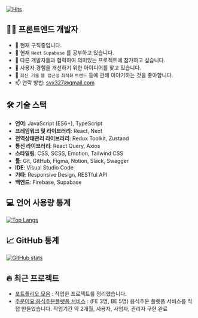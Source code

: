 [![Hits](https://hits.seeyoufarm.com/api/count/incr/badge.svg?url=https%3A%2F%2Fgithub.com%2Fmiss-gif&count_bg=%2379C83D&title_bg=%23555555&icon=&icon_color=%23E7E7E7&title=hits&edge_flat=false)](https://hits.seeyoufarm.com)

## 👨‍💻 프론트엔드 개발자

- 🔭 현재 구직중입니다.
- 🌱 현재 `Next` `Supabase` 를 공부하고 있습니다.
- 👯 다른 개발자들과 협력하여 의미있는 프로젝트에 참가하고 싶습니다.
- 🤔 사용자 경험을 개선하기 위한 아이디어를 찾고 있습니다.
- 💬 `최신 기술` `웹 접근성` `최적화` `트랜드` 등에 관해 이야기하는 것을 좋아합니다.
- 📫 연락 방법: svx327@gmail.com

## 🛠 기술 스택

- **언어**: JavaScript (ES6+), TypeScript
- **프레임워크 및 라이브러리**: React, Next
- **전역상태관리 라이브러리**: Redux Toolkit, Zustand
- **통신 라이브러리**: React Query, Axios
- **스타일링**: CSS, SCSS, Emotion, Tailwind CSS
- **툴**: Git, GitHub, Figma, Notion, Slack, Swagger
- **IDE**: Visual Studio Code
- **기타**: Responsive Design, RESTful API
- **백엔드**: Firebase, Supabase

## 💻 언어 사용량 통계

[![Top Langs](https://github-readme-stats.vercel.app/api/top-langs/?username=miss-gif&layout=compact)](https://github.com/anuraghazra/github-readme-stats)

## 📈 GitHub 통계

[![GitHub stats](https://github-readme-stats.vercel.app/api?username=miss-gif&show_icons=true&theme=radical)](https://github.com/anuraghazra/github-readme-stats)

## 🔥 최근 프로젝트

- [포트폴리오 모음](https://portfolio-final-neon-psi.vercel.app/) : 작업한 프로젝트를 정리했습니다.
- [주문이요:음식주문플랫폼 서비스](https://github.com/miss-gif/jumunyo) : (FE 3명, BE 5명) 음식주문 플랫폼 서비스를 직접 만들었습니다. 작업기간 약 2개월, 사용자, 사업자, 관리자 구현 완료
